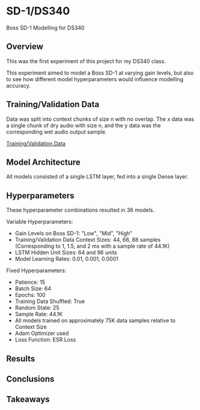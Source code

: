 # SD-1/DS340
Boss SD-1 Modelling for DS340

## Overview
This was the first experiment of this project for my DS340 class.

This experiment aimed to model a Boss SD-1 at varying gain levels, but also to see how different model hyperparameters would influence modelling accuracy.

## Training/Validation Data 
Data was split into context chunks of size n with no overlap. The x data was a single chunk of dry audio with size n, and the y data was the corresponding wet audio output sample.

[Training/Validation Data](../../TrainValPickles/SD-1/DS340)

## Model Architecture
All models consisted of a single LSTM layer, fed into a single Dense layer.

## Hyperparameters
These hyperparameter combinations resulted in 36 models. 

Variable Hyperparameters:
  - Gain Levels on Boss SD-1: "Low", "Mid", "High"
  - Training/Validation Data Context Sizes: 44, 66, 88 samples (Corresponding to 1, 1.5, and 2 ms with a sample rate of 44.1K)
  - LSTM Hidden Unit Sizes: 64 and 96 units
  - Model Learning Rates: 0.01, 0.001, 0.0001

Fixed Hyperparameters:
  - Patience: 15
  - Batch Size: 64
  - Epochs: 100
  - Training Data Shuffled: True
  - Random State: 25
  - Sample Rate: 44.1K
  - All models trained on approximately 75K data samples relative to Context Size
  - Adam Optimizer used
  - Loss Function: ESR Loss
    
## Results

## Conclusions

## Takeaways

